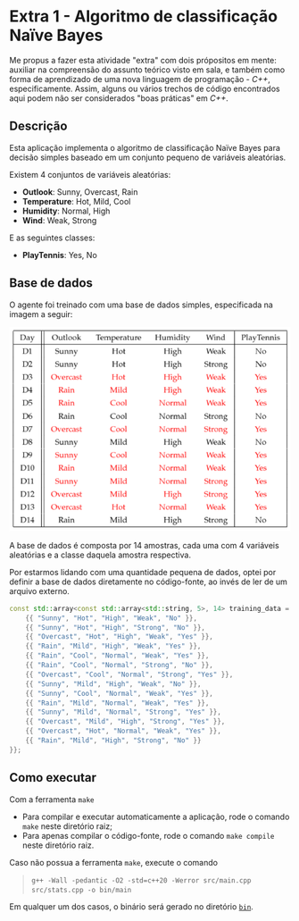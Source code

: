 # Extra 1 - Algoritmo de classificação Naïve Bayes

Me propus a fazer esta atividade "extra" com dois própositos em mente: auxiliar na compreensão do assunto teórico visto em sala, e também como forma de aprendizado de uma nova linguagem de programação - _C++_, especificamente. Assim, alguns ou vários trechos de código encontrados aqui podem não ser considerados "boas práticas" em _C++_.

## Descrição

Esta aplicação implementa o algoritmo de classificação Naïve Bayes para decisão simples baseado em um conjunto pequeno de variáveis aleatórias.

Existem 4 conjuntos de variáveis aleatórias:

* __Outlook__: Sunny, Overcast, Rain
* __Temperature__: Hot, Mild, Cool
* __Humidity__: Normal, High
* __Wind__: Weak, Strong

E as seguintes classes:

* __PlayTennis__: Yes, No

## Base de dados

O agente foi treinado com uma base de dados simples, especificada na imagem a seguir:

![Base de dados](training_data.png)

A base de dados é composta por 14 amostras, cada uma com 4 variáveis aleatórias e a classe daquela amostra respectiva.

Por estarmos lidando com uma quantidade pequena de dados, optei por definir a base de dados diretamente no código-fonte, ao invés de ler de um arquivo externo.

```cpp
const std::array<const std::array<std::string, 5>, 14> training_data = {{
    {{ "Sunny", "Hot", "High", "Weak", "No" }},
    {{ "Sunny", "Hot", "High", "Strong", "No" }},
    {{ "Overcast", "Hot", "High", "Weak", "Yes" }},
    {{ "Rain", "Mild", "High", "Weak", "Yes" }},
    {{ "Rain", "Cool", "Normal", "Weak", "Yes" }},
    {{ "Rain", "Cool", "Normal", "Strong", "No" }},
    {{ "Overcast", "Cool", "Normal", "Strong", "Yes" }},
    {{ "Sunny", "Mild", "High", "Weak", "No" }},
    {{ "Sunny", "Cool", "Normal", "Weak", "Yes" }},
    {{ "Rain", "Mild", "Normal", "Weak", "Yes" }},
    {{ "Sunny", "Mild", "Normal", "Strong", "Yes" }},
    {{ "Overcast", "Mild", "High", "Strong", "Yes" }},
    {{ "Overcast", "Hot", "Normal", "Weak", "Yes" }},
    {{ "Rain", "Mild", "High", "Strong", "No" }}
}};
```

## Como executar

Com a ferramenta `make`
  * Para compilar e executar automaticamente a aplicação, rode o comando `make` neste diretório raiz;
  * Para apenas compilar o código-fonte, rode o comando `make compile` neste diretório raiz.

Caso não possua a ferramenta `make`, execute o comando
> `g++ -Wall -pedantic -O2 -std=c++20 -Werror src/main.cpp src/stats.cpp -o bin/main`

Em qualquer um dos casos, o binário será gerado no diretório [`bin`](bin/).
